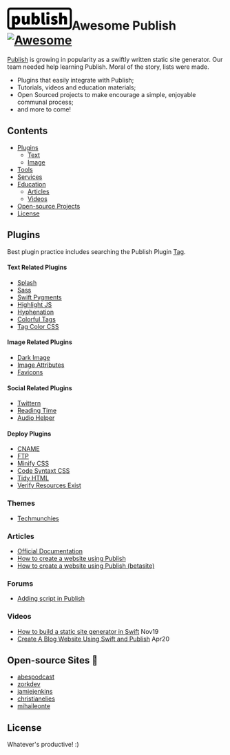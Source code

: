 [<img src="https://github.com/JohnSundell/Publish/blob/master/Logo.png" align="left" width="150">](https://github.com/JohnSundell/Publish)
# Awesome Publish [![Awesome](https://awesome.re/badge.svg)](https://awesome.re)

[Publish](https://github.com/JohnSundell/Publish) is growing in popularity as a swiftly written static site generator. 
Our team needed help learning Publish. Moral of the story, lists were made. 

- Plugins that easily integrate with Publish;
- Tutorials, videos and education materials;
- Open Sourced projects to make encourage a simple, enjoyable communal process;
- and more to come!

## Contents

- [Plugins](#Plugins)
  - [Text](#Text)
  - [Image](#Image)
- [Tools](#tools)
- [Services](#services)
- [Education](#education)
  - [Articles](#articles)
  - [Videos](#videos)
- [Open-source Projects](#open-source-projects)
- [License](#license)



## Plugins

Best plugin practice includes searching the Publish Plugin [Tag](https://github.com/topics/publish-plugin). 

#### Text Related Plugins
*  [Splash](https://github.com/JohnSundell/SplashPublishPlugin)
*  [Sass](https://github.com/Hejki/SassPublishPlugin.git)
*  [Swift Pygments](https://github.com/Ze0nC/SwiftPygmentsPublishPlugin.git)
*  [Highlight JS](https://github.com/alex-ross/HighlightJSPublishPlugin.git)
*  [Hyphenation](https://github.com/john-mueller/HyphenationPublishPlugin.git)
*  [Colorful Tags](https://github.com/Ze0nC/ColorfulTagsPublishPlugin.git)
*  [Tag Color CSS](https://github.com/SpectralDragon/TagColorCSSGeneratorPlugin.git)

#### Image Related Plugins
*  [Dark Image](https://github.com/insidegui/DarkImagePublishPlugin)
*  [Image Attributes](https://github.com/finestructure/ImageAttributesPublishPlugin.git)
*  [Favicons](https://github.com/TG908/FaviconPublishPlugin.git)

#### Social Related Plugins
*  [Twittern](https://github.com/insidegui/TwitterPublishPlugin)
*  [Reading Time](https://github.com/alexito4/ReadingTimePublishPlugin.git)
*  [Audio Helper](https://github.com/Goosse/AudioHelperPublishPlugin.git)

#### Deploy Plugins
*  [CNAME](https://github.com/SwiftyGuerrero/CNAMEPublishPlugin)
*  [FTP](https://github.com/Dinsen/FTPPublishDeploy.git)
*  [Minify CSS](https://github.com/labradon/MinifyCSSPublishPlugin.git)
*  [Code Syntaxt CSS](https://github.com/SpectralDragon/CodeSyntaxCSSGeneratorPlugin.git)
*  [Tidy HTML](https://github.com/john-mueller/TidyHTMLPublishStep.git)
*  [Verify Resources Exist](https://github.com/wacumov/VerifyResourcesExistPublishPlugin.git)


### Themes
* [Techmunchies](https://github.com/mariolopjr/TechmunchiesTheme)

### Articles
* [Official Documentation](https://github.com/JohnSundell/Publish/tree/master/Documentation)
* [How to create a website using Publish](https://www.bdev-code.nl/2020/04/how-to-create-a-website-using-publish)
* [How to create a website using Publish (betasite)](https://beta.bdev-code.nl/publish/Create-a-blog-in-Publish)

### Forums
* [Adding script in Publish](https://www.hackingwithswift.com/forums/swift/adding-script-in-publish-website/878)

### Videos
* [How to build a static site generator in Swift](https://www.swiftbysundell.com/videos/static-site-generation-in-swift) Nov19
* [Create A Blog Website Using Swift and Publish](https://www.youtube.com/watch?v=JqdS-oi96Gk) Apr20


## Open-source Sites 🤍
* [abespodcast](https://github.com/abespodcast/abespodcast.github.io)
* [zorkdev](https://github.com/zorkdev/Website)
* [jamiejenkins](https://github.com/jamiejenkins/jamiejenkins.com)
* [christianelies](https://github.com/crelies/christianelies.de)
* [mihaileonte](https://github.com/leontedev/Publish-leonte.dev)


## License
Whatever's productive! :)

